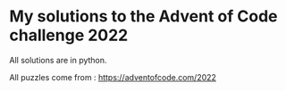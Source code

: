 # My solutions to the Advent of Code challenge 2022
All solutions are in python.  

All puzzles come from : https://adventofcode.com/2022
